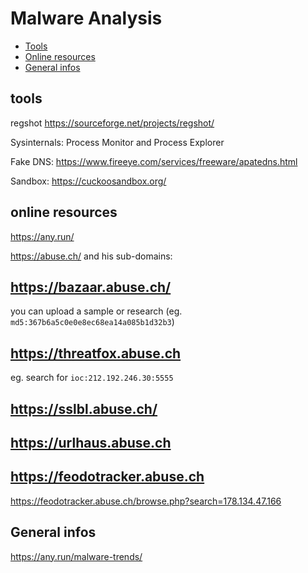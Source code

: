 # Malware Analysis

- [Tools](#tools)
- [Online resources](#online-resources)
- [General infos](#general-infos)

## tools

regshot https://sourceforge.net/projects/regshot/

Sysinternals: Process Monitor and Process Explorer

Fake DNS: https://www.fireeye.com/services/freeware/apatedns.html

Sandbox: https://cuckoosandbox.org/

## online resources

https://any.run/

https://abuse.ch/ and his sub-domains:

## https://bazaar.abuse.ch/

you can upload a sample or research (eg. `md5:367b6a5c0e0e8ec68ea14a085b1d32b3`)

## https://threatfox.abuse.ch

eg. search for `ioc:212.192.246.30:5555`

## https://sslbl.abuse.ch/

## https://urlhaus.abuse.ch

## https://feodotracker.abuse.ch

https://feodotracker.abuse.ch/browse.php?search=178.134.47.166

## General infos

https://any.run/malware-trends/




